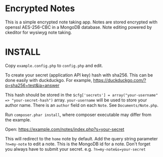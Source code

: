 Encrypted Notes
===============

This is a simple encrypted note taking app.
Notes are stored encrypted with openssl AES-256-CBC in a MongoDB database.
Note editing powered by ckeditor for wysiwyg note taking.

INSTALL
=======

Copy `example.config.php` to `config.php` and edit.

To create your secret (application API key) hash with sha256. This can be done easily
with duckduckgo. For example, https://duckduckgo.com/?q=sha256+test&ia=answer

This hash should be stored in the `$cfg['secrets'] = array("your-username" => "your-secret-hash")` array. `your-username` will
be used to store your author name. There is an `author` field on each `Note`. See `Documents/Note.php`.

Run `composer.phar install`, where composer executable may differ from the example.

Open: https://example.com/notes/index.php?s=your-secret

This will redirect to the `home` note by default. Add the query string parameter
`?n=my-note` to edit a note. This is the MongoDB id for a note. Don't forget you
always have to submit your secret. e.g. `?n=my-note&s=your-secret`

